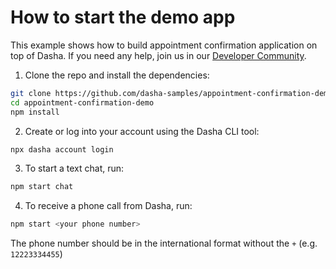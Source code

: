 # How to start the demo app

This example shows how to build appointment confirmation application on top of Dasha. If you need any help, join us in our [Developer Community](https://community.dasha.ai).

1. Clone the repo and install the dependencies:

```sh
git clone https://github.com/dasha-samples/appointment-confirmation-demo
cd appointment-confirmation-demo
npm install
```

2. Create or log into your account using the Dasha CLI tool:

```sh
npx dasha account login
```

3. To start a text chat, run:

```sh
npm start chat
```

4. To receive a phone call from Dasha, run:

```sh
npm start <your phone number>
```

The phone number should be in the international format without the `+` (e.g. `12223334455`)
